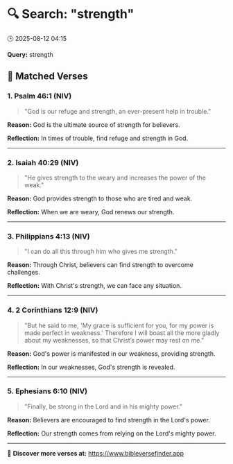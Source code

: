 # 🔍 Search: "strength"
🕒 2025-08-12 04:15

**Query:** strength

## 📖 Matched Verses

### 1. Psalm 46:1 (NIV)
> "God is our refuge and strength, an ever-present help in trouble."

**Reason:** God is the ultimate source of strength for believers.

**Reflection:** In times of trouble, find refuge and strength in God.

---

### 2. Isaiah 40:29 (NIV)
> "He gives strength to the weary and increases the power of the weak."

**Reason:** God provides strength to those who are tired and weak.

**Reflection:** When we are weary, God renews our strength.

---

### 3. Philippians 4:13 (NIV)
> "I can do all this through him who gives me strength."

**Reason:** Through Christ, believers can find strength to overcome challenges.

**Reflection:** With Christ's strength, we can face any situation.

---

### 4. 2 Corinthians 12:9 (NIV)
> "But he said to me, 'My grace is sufficient for you, for my power is made perfect in weakness.' Therefore I will boast all the more gladly about my weaknesses, so that Christ’s power may rest on me."

**Reason:** God's power is manifested in our weakness, providing strength.

**Reflection:** In our weaknesses, God's strength is revealed.

---

### 5. Ephesians 6:10 (NIV)
> "Finally, be strong in the Lord and in his mighty power."

**Reason:** Believers are encouraged to find strength in the Lord's power.

**Reflection:** Our strength comes from relying on the Lord's mighty power.

---

🔗 **Discover more verses at:** https://www.bibleversefinder.app
